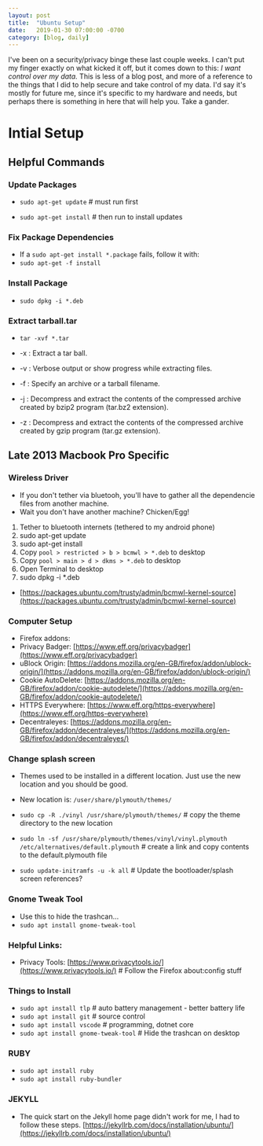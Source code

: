 ```yaml
---
layout: post
title:  "Ubuntu Setup"
date:   2019-01-30 07:00:00 -0700
category: [blog, daily]
---
```


I've been on a security/privacy binge these last couple weeks. I can't put my finger exactly on what kicked it off, but it comes down to this: _I want control over my data._ This is less of a blog post, and more of a reference to the things that I did to help secure and take control of my data. I'd say it's mostly for future me, since it's specific to my hardware and needs, but perhaps there is something in here that will help you. Take a gander.

# Intial Setup
## Helpful Commands

### Update Packages
* `sudo apt-get update` # must run first

* `sudo apt-get install` # then run to install updates

### Fix Package Dependencies
* If a `sudo apt-get install *.package` fails, follow it with:
* `sudo apt-get -f install`

### Install Package
* `sudo dpkg -i *.deb`

### Extract tarball.tar
* `tar -xvf *.tar`

* -x : Extract a tar ball.
* -v : Verbose output or show progress while extracting files.
* -f : Specify an archive or a tarball filename.
* -j : Decompress and extract the contents of the compressed archive created by bzip2 program (tar.bz2 extension).
* -z : Decompress and extract the contents of the compressed archive created by gzip program (tar.gz extension).

## Late 2013 Macbook Pro Specific
### Wireless Driver
* If you don't tether via bluetooh, you'll have to gather all the dependencie files from another machine.
* Wait you don't have another machine? Chicken/Egg!

1. Tether to bluetooth internets (tethered to my android phone)
2. sudo apt-get update
3. sudo apt-get install
4. Copy `pool > restricted > b > bcmwl > *.deb` to desktop
5. Copy `pool > main > d > dkms > *.deb` to desktop
6. Open Terminal to desktop
7. sudo dpkg -i *.deb

* [https://packages.ubuntu.com/trusty/admin/bcmwl-kernel-source](https://packages.ubuntu.com/trusty/admin/bcmwl-kernel-source)

### Computer Setup
* Firefox addons:
* Privacy Badger: [https://www.eff.org/privacybadger](https://www.eff.org/privacybadger)
* uBlock Origin: [https://addons.mozilla.org/en-GB/firefox/addon/ublock-origin/](https://addons.mozilla.org/en-GB/firefox/addon/ublock-origin/)
* Cookie AutoDelete: [https://addons.mozilla.org/en-GB/firefox/addon/cookie-autodelete/](https://addons.mozilla.org/en-GB/firefox/addon/cookie-autodelete/)
* HTTPS Everywhere: [https://www.eff.org/https-everywhere](https://www.eff.org/https-everywhere)
* Decentraleyes: [https://addons.mozilla.org/en-GB/firefox/addon/decentraleyes/](https://addons.mozilla.org/en-GB/firefox/addon/decentraleyes/)

### Change splash screen
* Themes used to be installed in a different location. Just use the new location and you should be good.
* New location is: `/user/share/plymouth/themes/`

* `sudo cp -R ./vinyl /usr/share/plymouth/themes/` # copy the theme directory to the new location

* `sudo ln -sf /usr/share/plymouth/themes/vinyl/vinyl.plymouth /etc/alternatives/default.plymouth` # create a link and copy contents to the default.plymouth file

* `sudo update-initramfs -u -k all` # Update the bootloader/splash screen references?

### Gnome Tweak Tool
* Use this to hide the trashcan...
* `sudo apt install gnome-tweak-tool`

### Helpful Links:
* Privacy Tools: [https://www.privacytools.io/](https://www.privacytools.io/) # Follow the Firefox about:config stuff

### Things to Install
* `sudo apt install tlp` # auto battery management - better battery life
* `sudo apt install git` # source control
* `sudo apt install vscode` # programming, dotnet core
* `sudo apt install gnome-tweak-tool` # Hide the trashcan on desktop

### RUBY
* `sudo apt install ruby`
* `sudo apt install ruby-bundler`

### JEKYLL
* The quick start on the Jekyll home page didn't work for me, I had to follow these steps.
[https://jekyllrb.com/docs/installation/ubuntu/](https://jekyllrb.com/docs/installation/ubuntu/)